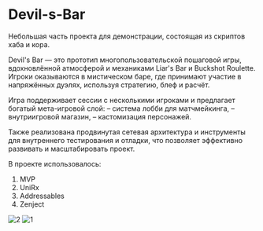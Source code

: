# Devil-s-Bar
Небольшая часть проекта для демонстрации, состоящая из скриптов хаба и кора.

Devil's Bar — это прототип многопользовательской пошаговой игры, вдохновлённой атмосферой и механиками Liar's Bar и Buckshot Roulette. Игроки оказываются в мистическом баре, где принимают участие в напряжённых дуэлях, используя стратегию, блеф и расчёт.

Игра поддерживает сессии с несколькими игроками и предлагает богатый мета-игровой слой:
– система лобби для матчмейкинга,
– внутриигровой магазин,
– кастомизация персонажей.

Также реализована продвинутая сетевая архитектура и инструменты для внутреннего тестирования и отладки, что позволяет эффективно развивать и масштабировать проект.

В проекте использовалось:
1) MVP
2) UniRx
3) Addressables
4) Zenject

   
![2](https://github.com/user-attachments/assets/0420575f-e27b-47fd-9f40-f82a2bcb4886)
![1](https://github.com/user-attachments/assets/7cd66759-fc00-45fe-bbab-7ca9ef4e748d)
